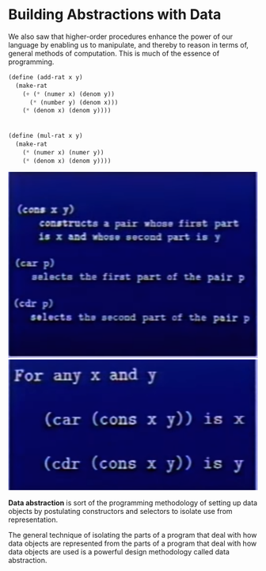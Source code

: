 # Building Abstractions with Data

We also saw that higher-order procedures enhance the power of our language by enabling us to manipulate, and thereby to reason in terms of, general methods of computation. This is much of the essence of programming.

```scheme
(define (add-rat x y)
  (make-rat 
    (+ (* (numer x) (denom y))
      (* (number y) (denom x)))
    (* (denom x) (denom y))))


(define (mul-rat x y)
  (make-rat
    (* (numer x) (numer y))
    (* (denom x) (denom y))))
```
<img src="./2b_1.png">

<img src="./2b_2.png">

**Data abstraction** is sort of the programming methodology of setting up data objects by postulating constructors and selectors to isolate use from representation.

The general technique of isolating the parts of a program that deal with how data objects are represented from the parts of a program that deal with how data objects are used is a powerful design methodology called data abstraction. 
